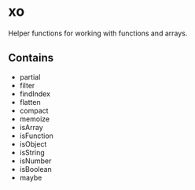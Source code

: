 xo
==

Helper functions for working with functions and arrays.

Contains
--------

* partial
* filter
* findIndex
* flatten
* compact
* memoize
* isArray
* isFunction
* isObject
* isString
* isNumber
* isBoolean
* maybe
